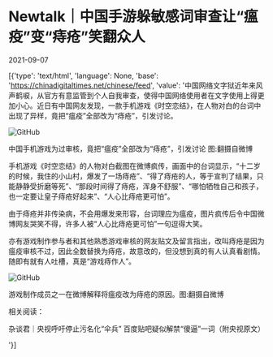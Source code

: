 # Newtalk｜中国手游躲敏感词审查让“瘟疫”变“痔疮”笑翻众人

2021-09-07

[{'type': 'text/html', 'language': None, 'base': 'https://chinadigitaltimes.net/chinese/feed', 'value': '中国网络文字狱近年来风声鹤唳，从官方有意监管到个人自我审查，使得中国网络使用者在文字使用上得更加小心。近日有中国网友发现，一款手机游戏《时空恋结》，在人物对白的台词中出现了异样，竟把“瘟疫”全部改为“痔疮”，引发讨论。

![GitHub](https://chinadigitaltimes.net/chinese/files/2021/09/image-1631001472947.png)

 中国手机游戏为过审核，竟把“瘟疫”全部改为“痔疮”，引发讨论 图:翻摄自微博 

手机游戏《时空恋结》的人物对白截图在微博疯传，画面中的台词显示，“十二岁的时候，我住的小山村，爆发了一场痔疮”、“得了痔疮的人，等于宣判了结果，只能静静受折磨等死”、“那段时间得了痔疮，浑身不舒服”、“哪怕牺牲自己和孩子，也一定要让皇子痔疮好起来”、“人心比痔疮更可怕”。

由于痔疮并非传染病，不会用爆发来形容，台词理应为瘟疫，图片疯传后令中国微博网友哭笑不得，许多人被“人心比痔疮更可怕”一句逗得大笑。

亦有游戏制作参与者和其他熟悉游戏审核的网友贴文及留言指出，改叫痔疮是因为瘟疫审核不过，因此全数替换为痔疮，故意改的，但没想到真的有人认真看剧情。随即有就有人吐槽，真是“游戏痔作人”。

![GitHub](https://chinadigitaltimes.net/chinese/files/2021/09/image-1631001585942.png)

 游戏制作成员之一在微博解释将瘟疫改为痔疮的原因。图:翻摄自微博 

相关阅读：



杂谈君｜央视呼吁停止污名化“伞兵” 百度贴吧疑似解禁“傻逼”一词（附央视原文）

'}]